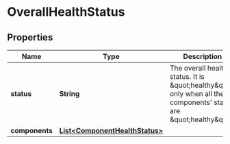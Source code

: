 
# OverallHealthStatus

## Properties
Name | Type | Description | Notes
------------ | ------------- | ------------- | -------------
**status** | **String** | The overall health status. It is \&quot;healthy\&quot; only when all the components&#39; status are \&quot;healthy\&quot; |  [optional]
**components** | [**List&lt;ComponentHealthStatus&gt;**](ComponentHealthStatus.md) |  |  [optional]



